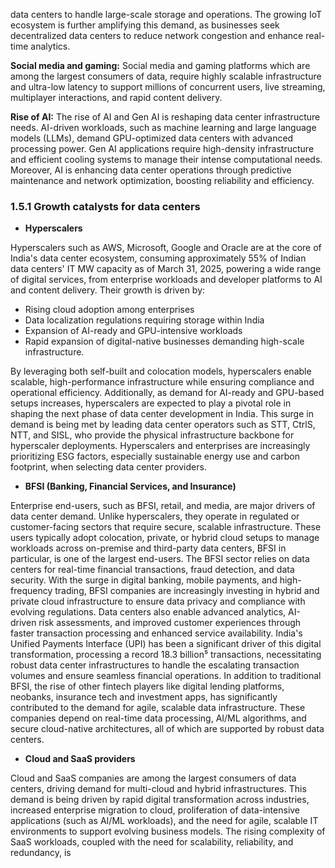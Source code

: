 data centers to handle large-scale storage and operations. The growing IoT ecosystem is further amplifying this demand, as businesses seek decentralized data centers to reduce network congestion and enhance real-time analytics.

**Social media and gaming:** Social media and gaming platforms which are among the largest consumers of data, require highly scalable infrastructure and ultra-low latency to support millions of concurrent users, live streaming, multiplayer interactions, and rapid content delivery.

**Rise of AI:** The rise of AI and Gen AI is reshaping data center infrastructure needs. AI-driven workloads, such as machine learning and large language models (LLMs), demand GPU-optimized data centers with advanced processing power. Gen AI applications require high-density infrastructure and efficient cooling systems to manage their intense computational needs. Moreover, AI is enhancing data center operations through predictive maintenance and network optimization, boosting reliability and efficiency.

### 1.5.1 Growth catalysts for data centers

* **Hyperscalers**

Hyperscalers such as AWS, Microsoft, Google and Oracle are at the core of India's data center ecosystem, consuming approximately 55% of Indian data centers' IT MW capacity as of March 31, 2025, powering a wide range of digital services, from enterprise workloads and developer platforms to AI and content delivery. Their growth is driven by:

- Rising cloud adoption among enterprises
- Data localization regulations requiring storage within India
- Expansion of AI-ready and GPU-intensive workloads
- Rapid expansion of digital-native businesses demanding high-scale infrastructure.

By leveraging both self-built and colocation models, hyperscalers enable scalable, high-performance infrastructure while ensuring compliance and operational efficiency. Additionally, as demand for AI-ready and GPU-based setups increases, hyperscalers are expected to play a pivotal role in shaping the next phase of data center development in India. This surge in demand is being met by leading data center operators such as STT, CtrlS, NTT, and SISL, who provide the physical infrastructure backbone for hyperscaler deployments. Hyperscalers and enterprises are increasingly prioritizing ESG factors, especially sustainable energy use and carbon footprint, when selecting data center providers.

* **BFSI (Banking, Financial Services, and Insurance)**

Enterprise end-users, such as BFSI, retail, and media, are major drivers of data center demand. Unlike hyperscalers, they operate in regulated or customer-facing sectors that require secure, scalable infrastructure. These users typically adopt colocation, private, or hybrid cloud setups to manage workloads across on-premise and third-party data centers, BFSI in particular, is one of the largest end-users. The BFSI sector relies on data centers for real-time financial transactions, fraud detection, and data security. With the surge in digital banking, mobile payments, and high-frequency trading, BFSI companies are increasingly investing in hybrid and private cloud infrastructure to ensure data privacy and compliance with evolving regulations. Data centers also enable advanced analytics, AI-driven risk assessments, and improved customer experiences through faster transaction processing and enhanced service availability. India's Unified Payments Interface (UPI) has been a significant driver of this digital transformation, processing a record 18.3 billion⁵ transactions, necessitating robust data center infrastructures to handle the escalating transaction volumes and ensure seamless financial operations. In addition to traditional BFSI, the rise of other fintech players like digital lending platforms, neobanks, insurance tech and investment apps, has significantly contributed to the demand for agile, scalable data infrastructure. These companies depend on real-time data processing, AI/ML algorithms, and secure cloud-native architectures, all of which are supported by robust data centers.

* **Cloud and SaaS providers**

Cloud and SaaS companies are among the largest consumers of data centers, driving demand for multi-cloud and hybrid infrastructures. This demand is being driven by rapid digital transformation across industries, increased enterprise migration to cloud, proliferation of data-intensive applications (such as AI/ML workloads), and the need for agile, scalable IT environments to support evolving business models. The rising complexity of SaaS workloads, coupled with the need for scalability, reliability, and redundancy, is